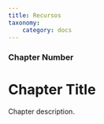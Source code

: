 ```yaml
---
title: Recursos
taxonomy:
    category: docs
---
```


### Chapter Number

# Chapter Title

Chapter description.